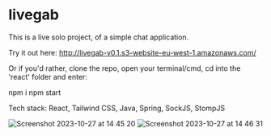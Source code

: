 # livegab

This is a live solo project, of a simple chat application.

Try it out here: http://livegab-v0.1.s3-website-eu-west-1.amazonaws.com/

Or if you'd rather, clone the repo, open your terminal/cmd, cd into the 'react' folder and enter:

npm i
npm start

Tech stack: React, Tailwind CSS, Java, Spring, SockJS, StompJS

![Screenshot 2023-10-27 at 14 45 20](https://github.com/kcaj21/livegab/assets/127600321/b8ee3c59-942a-44bc-a8cb-3df9212b9780)
![Screenshot 2023-10-27 at 14 46 31](https://github.com/kcaj21/livegab/assets/127600321/8c1f8632-69f4-4969-8a1e-015484b46ccf)


